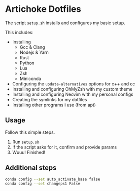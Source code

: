 # Artichoke Dotfiles

The script `setup.sh` installs and configures my basic setup.

This includes:

* Installing
  * Gcc & Clang
  * Nodejs & Yarn
  * Rust
  * Python
  * Lua
  * Zsh
  * Miniconda
* Configuring the `update-alternatives` options for c++ and cc
* Installing and configuring OhMyZsh with my custom theme
* Installing and configuring Neovim with my personal configs
* Creating the symlinks for my dotfiles
* Installing other programs i use (from apt)

## Usage

Follow this simple steps.

1. Run `setup.sh`
2. If the script asks for it, confirm and provide params
3. Wuuu! Finished!

## Additional steps

```bash
conda config --set auto_activate_base false
conda config --set changeps1 False
```
